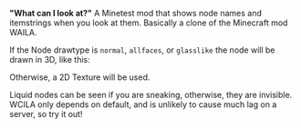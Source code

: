 **"What can I look at?"**
A Minetest mod that shows node names and itemstrings when you look at them. Basically a clone of the Minecraft mod WAILA.

If the Node drawtype is `normal`, `allfaces`, or `glasslike` the node will be drawn in 3D, like this:

Otherwise, a 2D Texture will be used.

Liquid nodes can be seen if you are sneaking, otherwise, they are invisible.
WCILA only depends on default, and is unlikely to cause much lag on a server, so try it out!